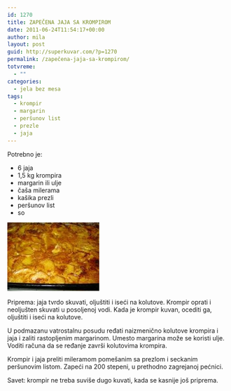 ```yaml
---
id: 1270
title: ZAPEČENA JAJA SA KROMPIROM
date: 2011-06-24T11:54:17+00:00
author: mila
layout: post
guid: http://superkuvar.com/?p=1270
permalink: /zapečena-jaja-sa-krompirom/
totvreme:
  - ""
categories:
  - jela bez mesa
tags:
  - krompir
  - margarin
  - peršunov list
  - prezle
  - jaja
---
```

Potrebno je:

  * 6 jaja
  * 1,5 kg krompira
  * margarin ili ulje
  * čaša milerama
  * kašika prezli
  * peršunov list
  * so

<img class="alignnone size-full wp-image-1271" title="zapecenajajaikrompir" src="/wp-content/uploads/2011/06/zapecenajajaikrompir1-e1308916439704.jpg" alt="" width="210" height="156" /> 

Priprema: jaja tvrdo skuvati, oljuštiti i iseći na kolutove. Krompir oprati i neoljušten skuvati u posoljenoj vodi. Kada je krompir kuvan, ocediti ga, oljuštiti i iseći na kolutove.

U podmazanu vatrostalnu posudu ređati naizmenično kolutove krompira i jaja i zaliti rastopljenim margarinom. Umesto margarina može se koristi ulje. Voditi računa da se ređanje završi kolutovima krompira.

Krompir i jaja preliti mileramom pomešanim sa prezlom i seckanim peršunovim listom. Zapeći na 200 stepeni, u prethodno zagrejanoj pećnici.

Savet: krompir ne treba suviše dugo kuvati, kada se kasnije još priprema.